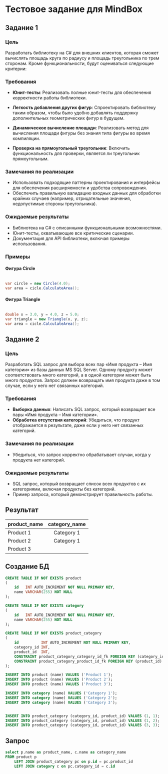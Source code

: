 # Тестовое задание для MindBox

## Задание 1

### Цель
Разработать библиотеку на C# для внешних клиентов, которая сможет вычислять площадь круга по радиусу и площадь треугольника по трем сторонам. Кроме функциональности, будут оцениваться следующие критерии:

### Требования
- **Юнит-тесты**: Реализовать полные юнит-тесты для обеспечения корректности работы библиотеки.

- **Легкость добавления других фигур**: Спроектировать библиотеку таким образом, чтобы было удобно добавлять поддержку дополнительных геометрических фигур в будущем.

- **Динамическое вычисление площади**: Реализовать метод для вычисления площади фигуры без знания типа фигуры во время компиляции.

- **Проверка на прямоугольный треугольник**: Включить функциональность для проверки, является ли треугольник прямоугольным.

### Замечания по реализации
- Использовать подходящие паттерны проектирования и интерфейсы для обеспечения расширяемости и удобства сопровождения.
- Обеспечить правильную валидацию входных данных для обработки крайних случаев (например, отрицательные значения, недопустимые стороны треугольника).

### Ожидаемые результаты
- Библиотека на C# с описанными функциональными возможностями.
- Юнит-тесты, охватывающие все критические сценарии.
- Документация для API библиотеки, включая примеры использования.

### Примеры
#### Фигура Circle
```csharp

var circle = new Circle(4.0);
var area = cicle.CalculateArea();

```
#### Фигура Triangle
```csharp

double x = 3.0, y = 4.0, z = 5.0;
var triangle = new Triangle(x, y, z);
var area = cicle.CalculateArea();

```

## Задание 2

### Цель
Разработать SQL запрос для выбора всех пар «Имя продукта – Имя категории» из базы данных MS SQL Server. Одному продукту может соответствовать много категорий, 
а в одной категории может быть много продуктов. Запрос должен возвращать имя продукта даже в том случае, если у него нет связанных категорий.

### Требования
- **Выборка данных**: Написать SQL запрос, который возвращает все пары «Имя продукта – Имя категории».
- **Обработка отсутствия категорий**: Убедиться, что продукт отображается в результате, даже если у него нет связанных категорий.

### Замечания по реализации
- Убедиться, что запрос корректно обрабатывает случаи, когда у продукта нет категорий.

### Ожидаемые результаты
- SQL запрос, который возвращает список всех продуктов с их категориями, включая продукты без категорий.
- Пример запроса, который демонстрирует правильность работы.

## Результат
| product_name | category_name |
|--------------|:-------------:|
| Product 1    |  Category 1   |
| Product 2    |  Category 1   |
| Product 3    |    <null>     |

## Создание БД

```sql
CREATE TABLE IF NOT EXISTS product
(
    id   INT AUTO_INCREMENT NOT NULL PRIMARY KEY,
    name VARCHAR(255) NOT NULL
);

CREATE TABLE IF NOT EXISTS category
(
    id   INT AUTO_INCREMENT NOT NULL PRIMARY KEY,
    name VARCHAR(255) NOT NULL
);

CREATE TABLE IF NOT EXISTS product_category
(
    id          INT AUTO_INCREMENT NOT NULL PRIMARY KEY,
    category_id INT,
    product_id  INT,
    CONSTRAINT product_category_category_id_fk FOREIGN KEY (category_id) REFERENCES category (id),
    CONSTRAINT product_category_product_id_fk FOREIGN KEY (product_id) REFERENCES product (id)
);

INSERT INTO product (name) VALUES ('Product 1');
INSERT INTO product (name) VALUES ('Product 2');
INSERT INTO product (name) VALUES ('Product 3');

INSERT INTO category (name) VALUES ('Category 1');
INSERT INTO category (name) VALUES ('Category 2');
INSERT INTO category (name) VALUES ('Category 3');


INSERT INTO product_category (category_id, product_id) VALUES (1, 1);
INSERT INTO product_category (category_id, product_id) VALUES (1, 2);
INSERT INTO product_category (category_id, product_id) VALUES (3, 3);

```

## Запрос

```sql
select p.name as product_name, c.name as category_name
FROM product p
    LEFT JOIN product_category pc on p.id = pc.product_id
    LEFT JOIN category c on pc.category_id = c.id
```
